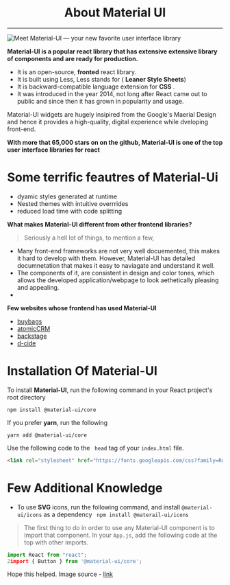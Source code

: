 <h1 align="center"> About Material UI </h1>

<hr>

![Meet Material-UI — your new favorite user interface library](https://cdn-media-1.freecodecamp.org/images/1*FDNeKIUeUnf0XdqHmi7nsw.png)

**Material-UI is a popular react library that has extensive extensive library of components and are ready for production.**

* It is an open-source, **fronted** react library.
* It is built using Less, Less stands for ( **Leaner Style Sheets**)
* It is backward-compatible language extension for **CSS** .
* It was introduced in the year 2014, not long after React came out to public and since then it has grown in popularity and usage.

Material-UI widgets are hugely insipired from the Google's Maerial Design and hence it provides a high-quality, digital experience while dveloping front-end.

**With more that 65,000 stars on on the github, Material-UI is one of the top user interface libraries for react**



# Some terrific feautres of Material-Ui
	
* dyamic styles generated at runtime
* Nested themes with intuitive overrrides
* reduced load time with code splitting

**What makes Material-UI different from other frontend libraries?**

>Seriously a hell lot of things, to mention a few,

* Many front-end frameworks are not very well docuemented, this makes it hard to develop with them. However, Material-UI has detailed documnetation that makes it easy to naviagate and understand it well.
* The components of it, are consistent in design and color tones, which allows the developed application/webpage to look aethetically pleasing and appealing.
* 
**Few websites whose frontend has used Material-UI**

* [buybags](https://www.buybags.de/)
* [atomicCRM](https://marmelab.com/react-admin-crm/)
* [backstage](https://backstage.io/)
* [d-cide](https://d-cide.me/)

# Installation Of Material-UI

To install **Material-UI**, run the following command in your React project's root directory

``` 
npm install @material-ui/core
```

If you prefer **yarn**, run the following

```
yarn add @material-ui/core
```
Use the following code to the `` head`` tag of your `` index.html `` file.

```html
<link rel="stylesheet" href="https://fonts.googleapis.com/css?family=Roboto:300,400,500,700&display=swap" />
```


# Few Additional Knowledge

* To use **SVG** icons, run the following command, and install ``@material-ui/icons`` as a dependency
`` npm install @materail-ui/icons``

>The first thing to do in order to use any Material-UI component is to import that component. In your `App.js`, add the following code at the top with other imports.

```jsx
import React from "react";
2import { Button } from '@material-ui/core';
```



Hope this helped.
Image source - [link](https://www.freecodecamp.org/news/meet-your-material-ui-your-new-favorite-user-interface-library-6349a1c88a8c/)
